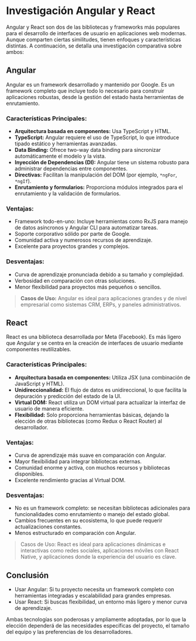 # Investigación Angular y React
Angular y React son dos de las bibliotecas y frameworks más populares para el desarrollo de interfaces de usuario en aplicaciones web modernas. Aunque comparten ciertas similitudes, tienen enfoques y características distintas. A continuación, se detalla una investigación comparativa sobre ambos:

## Angular
Angular es un framework desarrollado y mantenido por Google. Es un framework completo que incluye todo lo necesario para construir aplicaciones robustas, desde la gestión del estado hasta herramientas de enrutamiento.

### Características Principales:
- __Arquitectura basada en componentes:__ Usa TypeScript y HTML.
- __TypeScript:__ Angular requiere el uso de TypeScript, lo que introduce tipado estático y herramientas avanzadas.
- __Data Binding:__ Ofrece two-way data binding para sincronizar automáticamente el modelo y la vista.
- __Inyección de Dependencias (DI):__ Angular tiene un sistema robusto para administrar dependencias entre componentes.
- __Directivas:__ Facilitan la manipulación del DOM (por ejemplo, `*ngFor`, `*ngIf`).
- __Enrutamiento y formularios:__ Proporciona módulos integrados para el enrutamiento y la validación de formularios.

### Ventajas:
- Framework todo-en-uno: Incluye herramientas como RxJS para manejo de datos asíncronos y Angular CLI para automatizar tareas.
- Soporte corporativo sólido por parte de Google.
- Comunidad activa y numerosos recursos de aprendizaje.
- Excelente para proyectos grandes y complejos.

### Desventajas:
- Curva de aprendizaje pronunciada debido a su tamaño y complejidad.
- Verbosidad en comparación con otras soluciones.
- Menor flexibilidad para proyectos más pequeños o sencillos.

> __Casos de Uso:__
> Angular es ideal para aplicaciones grandes y de nivel empresarial como sistemas CRM, ERPs, y paneles administrativos.
  
## React
React es una biblioteca desarrollada por Meta (Facebook). Es más ligero que Angular y se centra en la creación de interfaces de usuario mediante componentes reutilizables.

### Características Principales:
- __Arquitectura basada en componentes:__ Utiliza JSX (una combinación de JavaScript y HTML).
- __Unidireccionalidad:__ El flujo de datos es unidireccional, lo que facilita la depuración y predicción del estado de la UI.
- __Virtual DOM:__ React utiliza un DOM virtual para actualizar la interfaz de usuario de manera eficiente.
- __Flexibilidad:__ Solo proporciona herramientas básicas, dejando la elección de otras bibliotecas (como Redux o React Router) al desarrollador.

### Ventajas:   
- Curva de aprendizaje más suave en comparación con Angular.
- Mayor flexibilidad para integrar bibliotecas externas.
- Comunidad enorme y activa, con muchos recursos y bibliotecas disponibles.
- Excelente rendimiento gracias al Virtual DOM.

### Desventajas:
- No es un framework completo: se necesitan bibliotecas adicionales para funcionalidades como enrutamiento o manejo del estado global.
- Cambios frecuentes en su ecosistema, lo que puede requerir actualizaciones constantes.
- Menos estructurado en comparación con Angular.

> Casos de Uso:
> React es ideal para aplicaciones dinámicas e interactivas como redes sociales, aplicaciones móviles con React Native, y aplicaciones donde la experiencia del usuario es clave.

## Conclusión
- Usar Angular: Si tu proyecto necesita un framework completo con herramientas integradas y escalabilidad para grandes empresas.
- Usar React: Si buscas flexibilidad, un entorno más ligero y menor curva de aprendizaje.

Ambas tecnologías son poderosas y ampliamente adoptadas, por lo que la elección dependerá de las necesidades específicas del proyecto, el tamaño del equipo y las preferencias de los desarrolladores.